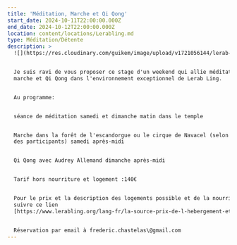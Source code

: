 ```yaml
---
title: 'Méditation, Marche et Qi Qong'
start_date: 2024-10-11T22:00:00.000Z
end_date: 2024-10-12T22:00:00.000Z
location: content/locations/Lerabling.md
type: Méditation/Détente
description: >
  ![](https://res.cloudinary.com/guikem/image/upload/v1721056144/lerab-ling-2_z3eebr.jpg)


  Je suis ravi de vous proposer ce stage d'un weekend qui allie méditation,
  marche et Qi Qong dans l'environnement exceptionnel de Lerab Ling.


  Au programme: 


  séance de méditation samedi et dimanche matin dans le temple


  Marche dans la forêt de l'escandorgue ou le cirque de Navacel (selon niveau
  des participants) samedi après-midi 


  Qi Qong avec Audrey Allemand dimanche après-midi


  Tarif hors nourriture et logement :140€ 


  Pour le prix et la description des logements possible et de la nourriture,
  suivre ce lien
  [https://www.lerabling.org/lang-fr/la-source-prix-de-l-hebergement-et-des-repas](https://www.lerabling.org/lang-fr/la-source-prix-de-l-hebergement-et-des-repas)


  Réservation par email à frederic.chastelas\@gmail.com
---
```


